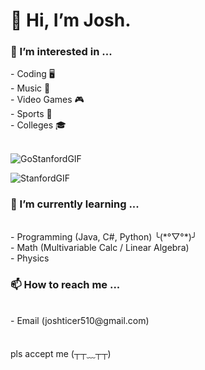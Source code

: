 <h1>👋  Hi, I’m Josh.
<h3> 👀 I’m interested in ... </h3>
      - Coding 🖥️ <br>
      - Music 🎼 <br>
      - Video Games 🎮 <br>
      - Sports 🏈 <br>
      - Colleges 🎓 <br>
  <br>
      
  ![GoStanfordGIF](https://github.com/JosueA015/JosueA015/assets/140913459/69b6876c-cc8a-4324-8ea3-57253739845d)
  
  
![StanfordGIF](https://github.com/JosueA015/JosueA015/assets/140913459/e349dc86-290a-43b1-8ffc-206b476bf795)

<h3> 🌱 I’m currently learning ... </h3>
<br>
      - Programming (Java, C#, Python) ╰(*°▽°*)╯ <br>
      - Math (Multivariable Calc / Linear Algebra) <br>
      - Physics <br>
<h3> 📫 How to reach me ... </h3> 
<br>
      - Email (joshticer510@gmail.com)
<br><br><br>
pls accept me (┬┬﹏┬┬)

      

<!---
JosueA015/JosueA015 is a ✨ special ✨ repository because its `README.md` (this file) appears on your GitHub profile.
You can click the Preview link to take a look at your changes.
--->
